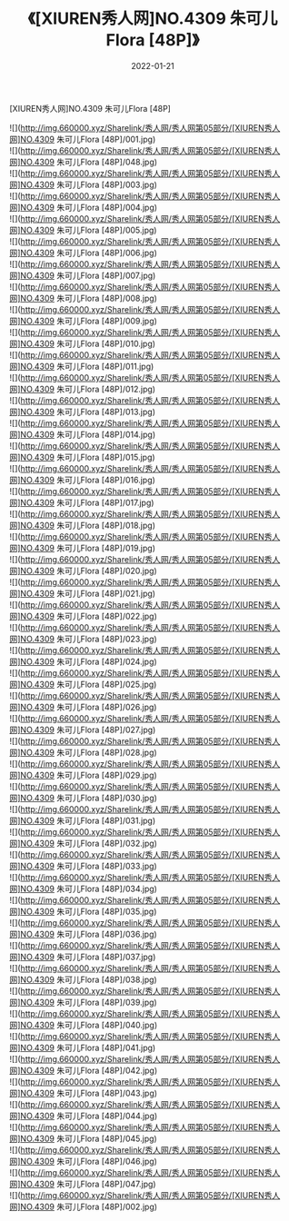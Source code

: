 ﻿---
layout: post
title:  《[XIUREN秀人网]NO.4309 朱可儿Flora [48P]》
date:   2022-01-21
img: http://img.660000.xyz/Sharelink/秀人网/秀人网第05部分/[XIUREN秀人网]NO.4309 朱可儿Flora [48P]/000.jpg
categories: [美女, 清纯, 唯美]
---

[XIUREN秀人网]NO.4309 朱可儿Flora [48P]

 ![](http://img.660000.xyz/Sharelink/秀人网/秀人网第05部分/[XIUREN秀人网]NO.4309 朱可儿Flora [48P]/001.jpg) <br>![](http://img.660000.xyz/Sharelink/秀人网/秀人网第05部分/[XIUREN秀人网]NO.4309 朱可儿Flora [48P]/048.jpg) <br>![](http://img.660000.xyz/Sharelink/秀人网/秀人网第05部分/[XIUREN秀人网]NO.4309 朱可儿Flora [48P]/003.jpg) <br>![](http://img.660000.xyz/Sharelink/秀人网/秀人网第05部分/[XIUREN秀人网]NO.4309 朱可儿Flora [48P]/004.jpg) <br>![](http://img.660000.xyz/Sharelink/秀人网/秀人网第05部分/[XIUREN秀人网]NO.4309 朱可儿Flora [48P]/005.jpg) <br>![](http://img.660000.xyz/Sharelink/秀人网/秀人网第05部分/[XIUREN秀人网]NO.4309 朱可儿Flora [48P]/006.jpg) <br>![](http://img.660000.xyz/Sharelink/秀人网/秀人网第05部分/[XIUREN秀人网]NO.4309 朱可儿Flora [48P]/007.jpg) <br>![](http://img.660000.xyz/Sharelink/秀人网/秀人网第05部分/[XIUREN秀人网]NO.4309 朱可儿Flora [48P]/008.jpg) <br>![](http://img.660000.xyz/Sharelink/秀人网/秀人网第05部分/[XIUREN秀人网]NO.4309 朱可儿Flora [48P]/009.jpg) <br>![](http://img.660000.xyz/Sharelink/秀人网/秀人网第05部分/[XIUREN秀人网]NO.4309 朱可儿Flora [48P]/010.jpg) <br>![](http://img.660000.xyz/Sharelink/秀人网/秀人网第05部分/[XIUREN秀人网]NO.4309 朱可儿Flora [48P]/011.jpg) <br>![](http://img.660000.xyz/Sharelink/秀人网/秀人网第05部分/[XIUREN秀人网]NO.4309 朱可儿Flora [48P]/012.jpg) <br>![](http://img.660000.xyz/Sharelink/秀人网/秀人网第05部分/[XIUREN秀人网]NO.4309 朱可儿Flora [48P]/013.jpg) <br>![](http://img.660000.xyz/Sharelink/秀人网/秀人网第05部分/[XIUREN秀人网]NO.4309 朱可儿Flora [48P]/014.jpg) <br>![](http://img.660000.xyz/Sharelink/秀人网/秀人网第05部分/[XIUREN秀人网]NO.4309 朱可儿Flora [48P]/015.jpg) <br>![](http://img.660000.xyz/Sharelink/秀人网/秀人网第05部分/[XIUREN秀人网]NO.4309 朱可儿Flora [48P]/016.jpg) <br>![](http://img.660000.xyz/Sharelink/秀人网/秀人网第05部分/[XIUREN秀人网]NO.4309 朱可儿Flora [48P]/017.jpg) <br>![](http://img.660000.xyz/Sharelink/秀人网/秀人网第05部分/[XIUREN秀人网]NO.4309 朱可儿Flora [48P]/018.jpg) <br>![](http://img.660000.xyz/Sharelink/秀人网/秀人网第05部分/[XIUREN秀人网]NO.4309 朱可儿Flora [48P]/019.jpg) <br>![](http://img.660000.xyz/Sharelink/秀人网/秀人网第05部分/[XIUREN秀人网]NO.4309 朱可儿Flora [48P]/020.jpg) <br>![](http://img.660000.xyz/Sharelink/秀人网/秀人网第05部分/[XIUREN秀人网]NO.4309 朱可儿Flora [48P]/021.jpg) <br>![](http://img.660000.xyz/Sharelink/秀人网/秀人网第05部分/[XIUREN秀人网]NO.4309 朱可儿Flora [48P]/022.jpg) <br>![](http://img.660000.xyz/Sharelink/秀人网/秀人网第05部分/[XIUREN秀人网]NO.4309 朱可儿Flora [48P]/023.jpg) <br>![](http://img.660000.xyz/Sharelink/秀人网/秀人网第05部分/[XIUREN秀人网]NO.4309 朱可儿Flora [48P]/024.jpg) <br>![](http://img.660000.xyz/Sharelink/秀人网/秀人网第05部分/[XIUREN秀人网]NO.4309 朱可儿Flora [48P]/025.jpg) <br>![](http://img.660000.xyz/Sharelink/秀人网/秀人网第05部分/[XIUREN秀人网]NO.4309 朱可儿Flora [48P]/026.jpg) <br>![](http://img.660000.xyz/Sharelink/秀人网/秀人网第05部分/[XIUREN秀人网]NO.4309 朱可儿Flora [48P]/027.jpg) <br>![](http://img.660000.xyz/Sharelink/秀人网/秀人网第05部分/[XIUREN秀人网]NO.4309 朱可儿Flora [48P]/028.jpg) <br>![](http://img.660000.xyz/Sharelink/秀人网/秀人网第05部分/[XIUREN秀人网]NO.4309 朱可儿Flora [48P]/029.jpg) <br>![](http://img.660000.xyz/Sharelink/秀人网/秀人网第05部分/[XIUREN秀人网]NO.4309 朱可儿Flora [48P]/030.jpg) <br>![](http://img.660000.xyz/Sharelink/秀人网/秀人网第05部分/[XIUREN秀人网]NO.4309 朱可儿Flora [48P]/031.jpg) <br>![](http://img.660000.xyz/Sharelink/秀人网/秀人网第05部分/[XIUREN秀人网]NO.4309 朱可儿Flora [48P]/032.jpg) <br>![](http://img.660000.xyz/Sharelink/秀人网/秀人网第05部分/[XIUREN秀人网]NO.4309 朱可儿Flora [48P]/033.jpg) <br>![](http://img.660000.xyz/Sharelink/秀人网/秀人网第05部分/[XIUREN秀人网]NO.4309 朱可儿Flora [48P]/034.jpg) <br>![](http://img.660000.xyz/Sharelink/秀人网/秀人网第05部分/[XIUREN秀人网]NO.4309 朱可儿Flora [48P]/035.jpg) <br>![](http://img.660000.xyz/Sharelink/秀人网/秀人网第05部分/[XIUREN秀人网]NO.4309 朱可儿Flora [48P]/036.jpg) <br>![](http://img.660000.xyz/Sharelink/秀人网/秀人网第05部分/[XIUREN秀人网]NO.4309 朱可儿Flora [48P]/037.jpg) <br>![](http://img.660000.xyz/Sharelink/秀人网/秀人网第05部分/[XIUREN秀人网]NO.4309 朱可儿Flora [48P]/038.jpg) <br>![](http://img.660000.xyz/Sharelink/秀人网/秀人网第05部分/[XIUREN秀人网]NO.4309 朱可儿Flora [48P]/039.jpg) <br>![](http://img.660000.xyz/Sharelink/秀人网/秀人网第05部分/[XIUREN秀人网]NO.4309 朱可儿Flora [48P]/040.jpg) <br>![](http://img.660000.xyz/Sharelink/秀人网/秀人网第05部分/[XIUREN秀人网]NO.4309 朱可儿Flora [48P]/041.jpg) <br>![](http://img.660000.xyz/Sharelink/秀人网/秀人网第05部分/[XIUREN秀人网]NO.4309 朱可儿Flora [48P]/042.jpg) <br>![](http://img.660000.xyz/Sharelink/秀人网/秀人网第05部分/[XIUREN秀人网]NO.4309 朱可儿Flora [48P]/043.jpg) <br>![](http://img.660000.xyz/Sharelink/秀人网/秀人网第05部分/[XIUREN秀人网]NO.4309 朱可儿Flora [48P]/044.jpg) <br>![](http://img.660000.xyz/Sharelink/秀人网/秀人网第05部分/[XIUREN秀人网]NO.4309 朱可儿Flora [48P]/045.jpg) <br>![](http://img.660000.xyz/Sharelink/秀人网/秀人网第05部分/[XIUREN秀人网]NO.4309 朱可儿Flora [48P]/046.jpg) <br>![](http://img.660000.xyz/Sharelink/秀人网/秀人网第05部分/[XIUREN秀人网]NO.4309 朱可儿Flora [48P]/047.jpg) <br>![](http://img.660000.xyz/Sharelink/秀人网/秀人网第05部分/[XIUREN秀人网]NO.4309 朱可儿Flora [48P]/002.jpg) <br>